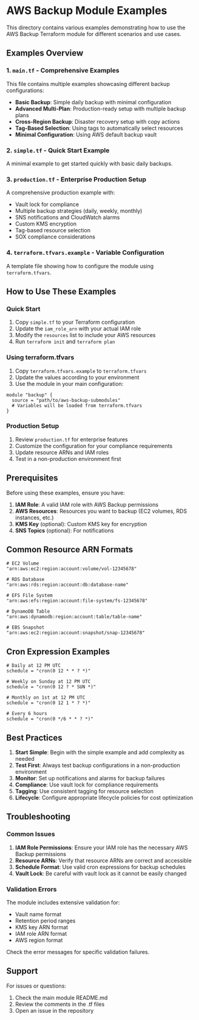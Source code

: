 # AWS Backup Module Examples

This directory contains various examples demonstrating how to use the AWS Backup Terraform module for different scenarios and use cases.

## Examples Overview

### 1. `main.tf` - Comprehensive Examples
This file contains multiple examples showcasing different backup configurations:

- **Basic Backup**: Simple daily backup with minimal configuration
- **Advanced Multi-Plan**: Production-ready setup with multiple backup plans
- **Cross-Region Backup**: Disaster recovery setup with copy actions
- **Tag-Based Selection**: Using tags to automatically select resources
- **Minimal Configuration**: Using AWS default backup vault

### 2. `simple.tf` - Quick Start Example
A minimal example to get started quickly with basic daily backups.

### 3. `production.tf` - Enterprise Production Setup
A comprehensive production example with:
- Vault lock for compliance
- Multiple backup strategies (daily, weekly, monthly)
- SNS notifications and CloudWatch alarms
- Custom KMS encryption
- Tag-based resource selection
- SOX compliance considerations

### 4. `terraform.tfvars.example` - Variable Configuration
A template file showing how to configure the module using `terraform.tfvars`.

## How to Use These Examples

### Quick Start
1. Copy `simple.tf` to your Terraform configuration
2. Update the `iam_role_arn` with your actual IAM role
3. Modify the `resources` list to include your AWS resources
4. Run `terraform init` and `terraform plan`

### Using terraform.tfvars
1. Copy `terraform.tfvars.example` to `terraform.tfvars`
2. Update the values according to your environment
3. Use the module in your main configuration:

```hcl
module "backup" {
  source = "path/to/aws-backup-submodules"
  # Variables will be loaded from terraform.tfvars
}
```

### Production Setup
1. Review `production.tf` for enterprise features
2. Customize the configuration for your compliance requirements
3. Update resource ARNs and IAM roles
4. Test in a non-production environment first

## Prerequisites

Before using these examples, ensure you have:

1. **IAM Role**: A valid IAM role with AWS Backup permissions
2. **AWS Resources**: Resources you want to backup (EC2 volumes, RDS instances, etc.)
3. **KMS Key** (optional): Custom KMS key for encryption
4. **SNS Topics** (optional): For notifications

## Common Resource ARN Formats

```hcl
# EC2 Volume
"arn:aws:ec2:region:account:volume/vol-12345678"

# RDS Database
"arn:aws:rds:region:account:db:database-name"

# EFS File System
"arn:aws:efs:region:account:file-system/fs-12345678"

# DynamoDB Table
"arn:aws:dynamodb:region:account:table/table-name"

# EBS Snapshot
"arn:aws:ec2:region:account:snapshot/snap-12345678"
```

## Cron Expression Examples

```hcl
# Daily at 12 PM UTC
schedule = "cron(0 12 * * ? *)"

# Weekly on Sunday at 12 PM UTC
schedule = "cron(0 12 ? * SUN *)"

# Monthly on 1st at 12 PM UTC
schedule = "cron(0 12 1 * ? *)"

# Every 6 hours
schedule = "cron(0 */6 * * ? *)"
```

## Best Practices

1. **Start Simple**: Begin with the simple example and add complexity as needed
2. **Test First**: Always test backup configurations in a non-production environment
3. **Monitor**: Set up notifications and alarms for backup failures
4. **Compliance**: Use vault lock for compliance requirements
5. **Tagging**: Use consistent tagging for resource selection
6. **Lifecycle**: Configure appropriate lifecycle policies for cost optimization

## Troubleshooting

### Common Issues

1. **IAM Role Permissions**: Ensure your IAM role has the necessary AWS Backup permissions
2. **Resource ARNs**: Verify that resource ARNs are correct and accessible
3. **Schedule Format**: Use valid cron expressions for backup schedules
4. **Vault Lock**: Be careful with vault lock as it cannot be easily changed

### Validation Errors

The module includes extensive validation for:
- Vault name format
- Retention period ranges
- KMS key ARN format
- IAM role ARN format
- AWS region format

Check the error messages for specific validation failures.

## Support

For issues or questions:
1. Check the main module README.md
2. Review the comments in the .tf files
3. Open an issue in the repository 
